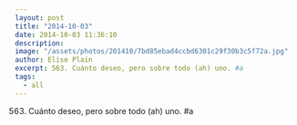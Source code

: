 ```yaml
---
layout: post
title: "2014-10-03"
date: 2014-10-03 11:36:10
description: 
image: "/assets/photos/201410/7bd85ebad4ccbd6301c29f30b3c5f72a.jpg"
author: Elise Plain
excerpt: 563. Cuánto deseo, pero sobre todo (ah) uno. #a
tags: 
  - all
---
```


563. Cuánto deseo, pero sobre todo (ah) uno. #a
<p></p>
